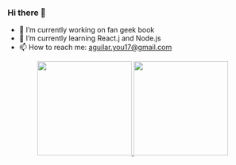 ### Hi there 👋


- 🔭 I’m currently working on fan geek book
- 🌱 I’m currently learning React.j and Node.js
- 📫 How to reach me: aguilar.you17@gmail.com

<div align="center">
  <a href="https://github.com/alexis691">
  <img height="190em" src="https://github-readme-stats.vercel.app/api?username=alexis691&count_private=true&show_icons=true&theme=tokyonight"/>
  <img height="190em" src="https://github-readme-stats.vercel.app/api/top-langs/?username=alexis691&layout=compact&langs_count=7&theme=tokyonight"/>
</div>
